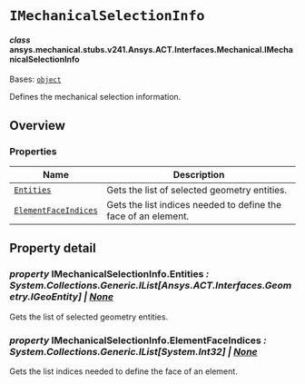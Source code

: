 <!-- vale off -->

<a id="imechanicalselectioninfo"></a>

# `IMechanicalSelectionInfo`

<a id="ansys.mechanical.stubs.v241.Ansys.ACT.Interfaces.Mechanical.IMechanicalSelectionInfo"></a>

#### *class* ansys.mechanical.stubs.v241.Ansys.ACT.Interfaces.Mechanical.IMechanicalSelectionInfo

Bases: [`object`](https://docs.python.org/3/library/functions.html#object)

Defines the mechanical selection information.

<!-- !! processed by numpydoc !! -->

<a id="overview"></a>

## Overview

### Properties

| Name | Description |
|----------------------------------------------------------------------|----------------------------------------------------------------|
| [`Entities`](#IMechanicalSelectionInfo.Entities)                     | Gets the list of selected geometry entities.                   |
| [`ElementFaceIndices`](#IMechanicalSelectionInfo.ElementFaceIndices) | Gets the list indices needed to define the face of an element. |

<a id="property-detail"></a>

## Property detail

<a id="IMechanicalSelectionInfo.Entities"></a>

### *property* IMechanicalSelectionInfo.Entities *: System.Collections.Generic.IList[Ansys.ACT.Interfaces.Geometry.IGeoEntity] | [None](https://docs.python.org/3/library/constants.html#None)*

Gets the list of selected geometry entities.

<!-- !! processed by numpydoc !! -->

<a id="IMechanicalSelectionInfo.ElementFaceIndices"></a>

### *property* IMechanicalSelectionInfo.ElementFaceIndices *: System.Collections.Generic.IList[System.Int32] | [None](https://docs.python.org/3/library/constants.html#None)*

Gets the list indices needed to define the face of an element.

<!-- !! processed by numpydoc !! -->
<!-- vale on -->
